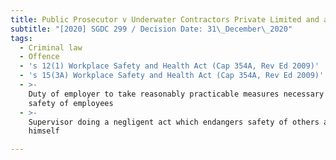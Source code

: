 ```yaml
---
title: Public Prosecutor v Underwater Contractors Private Limited and another
subtitle: "[2020] SGDC 299 / Decision Date: 31\_December\_2020"
tags:
  - Criminal law
  - Offence
  - 's 12(1) Workplace Safety and Health Act (Cap 354A, Rev Ed 2009)'
  - 's 15(3A) Workplace Safety and Health Act (Cap 354A, Rev Ed 2009)'
  - >-
    Duty of employer to take reasonably practicable measures necessary to ensure
    safety of employees
  - >-
    Supervisor doing a negligent act which endangers safety of others and
    himself

---
```

